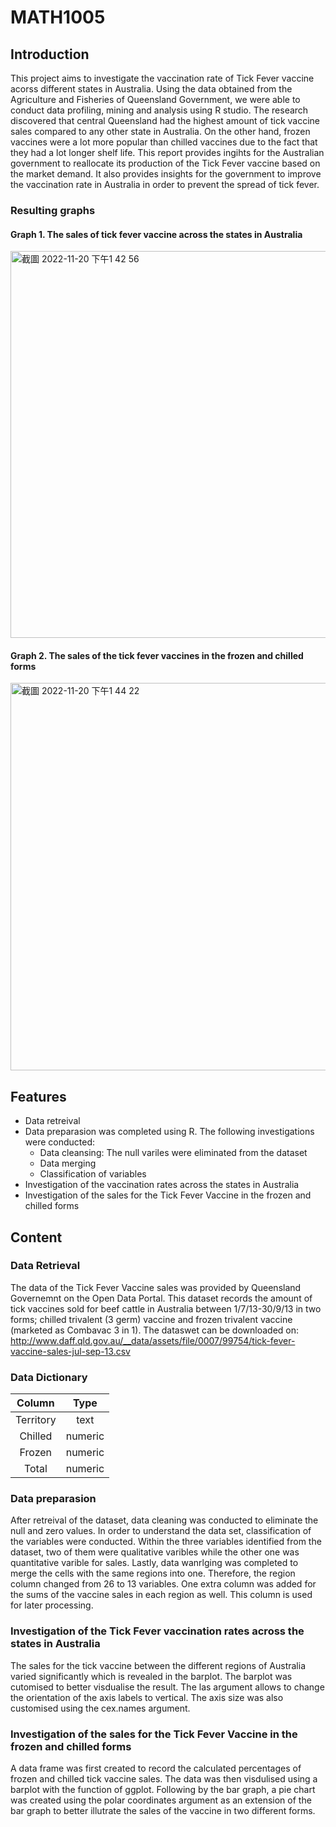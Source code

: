 # MATH1005
## Introduction 
This project aims to investigate the vaccination rate of Tick Fever vaccine acorss different states in Australia. Using the data obtained from the Agriculture and Fisheries of Queensland Government, we were able to conduct data profiling, mining and analysis using R studio. The research discovered that central Queensland had the highest amount of tick vaccine sales compared to any other state in Australia. On the other hand, frozen vaccines were a lot more popular than chilled vaccines due to the fact that they had a lot longer shelf life. This report provides ingihts for the Australian government to reallocate its production of the Tick Fever vaccine based on the market demand. It also provides insights for the government to improve the vaccination rate in Australia in order to prevent the spread of tick fever. 
### Resulting graphs 
#### Graph 1. The sales of tick fever vaccine across the states in Australia
<img width="619" alt="截圖 2022-11-20 下午1 42 56" src="https://user-images.githubusercontent.com/117743186/202887521-924231bf-0a8f-4739-b619-ea5d5dae80b0.png">

#### Graph 2. The sales of the tick fever vaccines in the frozen and chilled forms
<img width="620" alt="截圖 2022-11-20 下午1 44 22" src="https://user-images.githubusercontent.com/117743186/202887542-6ace655e-37b9-4041-80b0-75e8eb51b208.png">

## Features
- Data retreival 
- Data preparasion was completed using R. The following investigations were conducted:
  - Data cleansing: The null variles were eliminated from the dataset
  - Data merging 
  - Classification of variables
- Investigation of the vaccination rates across the states in Australia
- Investigation of the sales for the Tick Fever Vaccine in the frozen and chilled forms 

## Content
### Data Retrieval 
The data of the Tick Fever Vaccine sales was provided by Queensland Governemnt on the Open Data Portal. This dataset records the amount of tick vaccines sold for beef cattle in Australia between 1/7/13-30/9/13 in two forms; chilled trivalent (3 germ) vaccine and frozen trivalent vaccine (marketed as Combavac 3 in 1). The dataswet can be downloaded on: http://www.daff.qld.gov.au/__data/assets/file/0007/99754/tick-fever-vaccine-sales-jul-sep-13.csv 

### Data Dictionary
| **Column** | **Type** |
| :-------------: | :-------------: |
| Territory  | text  |
| Chilled  | numeric  |
| Frozen  | numeric  |
| Total  | numeric  |

### Data preparasion 
After retreival of the dataset, data cleaning was conducted to eliminate the null and zero values. In order to understand the data set, classification of the variables were conducted. Within the three variables identified from the dataset, two of them were qualitative varibles while the other one was quantitative varible for sales. Lastly, data wanrlging was completed to merge the cells with the same regions into one. Therefore, the region column changed from 26 to 13 variables. One extra column was added for the sums of the vaccine sales in each region as well. This column is used for later processing.

### Investigation of the Tick Fever vaccination rates across the states in Australia
The sales for the tick vaccine between the different regions of Australia varied significantly which is revealed in the barplot. The barplot was cutomised to better visdualise the result. The las argument allows to change the orientation of the axis labels to vertical. The axis size was also customised using the cex.names argument. 


### Investigation of the sales for the Tick Fever Vaccine in the frozen and chilled forms 
A data frame was first created to record the calculated percentages of frozen and chilled tick vaccine sales. The data was then visdulised using a barplot with the function of ggplot. Following by the bar graph, a pie chart was created using the polar coordinates argument as an extension of the bar graph to better illutrate the sales of the vaccine in two different forms. 
